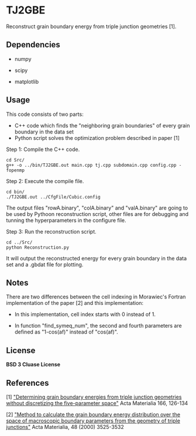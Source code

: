 # TJ2GBE
Reconstruct grain boundary energy from triple junction geometries [1].


## Dependencies

- numpy

- scipy

- matplotlib

## Usage

This code consists of two parts: 
  *  C++ code which finds the "neighboring grain boundaries" of every grain boundary in the data set
  *  Python script solves the optimization problem described in paper [1]

Step 1: Compile the C++ code.
```shell
cd Src/
g++ -o ../bin/TJ2GBE.out main.cpp tj.cpp subdomain.cpp config.cpp -fopenmp
```

Step 2: Execute the compile file.
```shell
cd bin/
./TJ2GBE.out ../CfgFile/Cubic.config
```
The output files "rowA.binary", "colA.binary" and "valA.binary" are going to be used by Pythoon reconstruction script, other files are for debugging and tunning the hyperparameters in the configure file.

Step 3: Run the reconstruction script.
```shell
cd ../Src/
python Reconstruction.py
```
It will output the reconstructed energy for every grain boundary in the data set and a .gbdat file for plotting.

## Notes

There are two differences between the cell indexing in Morawiec's Fortran implementation of the paper [2] and this implementation:

- In this implementation, cell index starts with 0 instead of 1.

- In function "find\_symeq\_num", the second and fourth parameters are defined as "1-cos(af)" instead of "cos(af)".

## License
__BSD 3 Cluase License__

## References
[1]  ["Determining grain boundary energies from triple junction geometries without discretizing the five-parameter space"](https://doi.org/10.1016/j.actamat.2018.12.022) Acta Materialia 166, 126-134

[2]  ["Method to calculate the grain boundary energy distribution over the space of macroscopic boundary parameters from the geometry of triple junctions"](https://doi.org/10.1016/S1359-6454(00)00126-9) Acta Materialia, 48 (2000) 3525-3532
